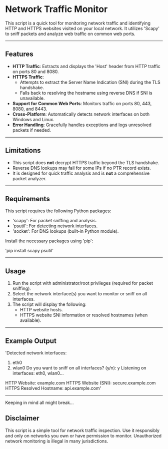 # Network Traffic Monitor

This script is a quick tool for monitoring network traffic and identifying HTTP and HTTPS websites visited on your local network. It utilizes 'Scapy' to sniff packets and analyze web traffic on common web ports.

---

## Features

- **HTTP Traffic**: Extracts and displays the 'Host' header from HTTP traffic on ports 80 and 8080.
- **HTTPS Traffic**: 
  - Attempts to extract the Server Name Indication (SNI) during the TLS handshake.
  - Falls back to resolving the hostname using reverse DNS if SNI is unavailable.
- **Support for Common Web Ports**: Monitors traffic on ports 80, 443, 8080, and 8443.
- **Cross-Platform**: Automatically detects network interfaces on both Windows and Linux.
- **Error Handling**: Gracefully handles exceptions and logs unresolved packets if needed.

---

## Limitations

- This script does **not** decrypt HTTPS traffic beyond the TLS handshake.
- Reverse DNS lookups may fail for some IPs if no PTR record exists.
- It is designed for quick traffic analysis and is **not** a comprehensive packet analyzer.

---

## Requirements

This script requires the following Python packages:

- 'scapy': For packet sniffing and analysis.
- 'psutil': For detecting network interfaces.
- 'socket': For DNS lookups (built-in Python module).

Install the necessary packages using 'pip':

'pip install scapy psutil'

---

## Usage

1. Run the script with administrator/root privileges (required for packet sniffing).
2. Select the network interface(s) you want to monitor or sniff on all interfaces.
3. The script will display the following:
   - HTTP website hosts.
   - HTTPS website SNI information or resolved hostnames (when available).

---

## Example Output

'Detected network interfaces:
1. eth0
2. wlan0
Do you want to sniff on all interfaces? (y/n): y
Listening on interfaces: eth0, wlan0...

HTTP Website: example.com
HTTPS Website (SNI): secure.example.com
HTTPS Resolved Hostname: api.example.com'

---

Keeping in mind all might break...

## Disclaimer

This script is a simple tool for network traffic inspection. Use it responsibly and only on networks you own or have permission to monitor. Unauthorized network monitoring is illegal in many jurisdictions.
